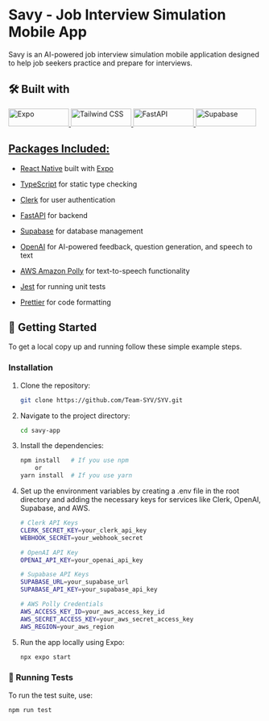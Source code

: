 
# Savy - Job Interview Simulation Mobile App

 Savy is an AI-powered job interview simulation mobile application designed to help job seekers practice and prepare for interviews.

## 🛠️ Built with

  <a href="https://docs.expo.dev/">
    <img src="https://miro.medium.com/v2/resize:fit:512/1*kepX0EHTbLc6O9mRKsierg.png" width="120" height="35" alt="Expo" />
  </a>
  <a href="https://tailwindcss.com/docs/installation">
    <img src="https://laravelnews.s3.amazonaws.com/images/tailwindcss-1633184775.jpg" width="120" height="35" alt="Tailwind CSS" />
  </a>
  <a href="https://fastapi.tiangolo.com/">
    <img src="https://assets.tivadardanka.com/2021_11_fastapi_featured_5d7f0b1c1e.png" width="120" height="35" alt="FastAPI" />
  </a>
  <a href="https://supabase.com/docs">
    <img src="https://getlogo.net/wp-content/uploads/2020/11/supabase-logo-vector.png" width="120" height="35" alt="Supabase" />
</p>

## Packages Included:

* [React Native](https://reactnative.dev/) built with [Expo](https://docs.expo.dev/)

* [TypeScript](https://www.typescriptlang.org/) for static type checking

* [Clerk](https://clerk.com/docs) for user authentication

* [FastAPI](https://fastapi.tiangolo.com/) for backend

* [Supabase](https://supabase.com/docs) for database management

* [OpenAI](https://platform.openai.com/docs/overview) for AI-powered feedback, question generation, and speech to text

* [AWS Amazon Polly](https://aws.amazon.com/free/machine-learning/?gclid=CjwKCAiA1eO7BhATEiwAm0Ee-FC2buAiyMTseXCKbblihHIcGL5m5oAIJ3oUxV7DEs1xIMLAMNwGMhoCdO0QAvD_BwE&trk=79f6e5e1-b2ed-414e-8aeb-2c258885fa60&sc_channel=ps&ef_id=CjwKCAiA1eO7BhATEiwAm0Ee-FC2buAiyMTseXCKbblihHIcGL5m5oAIJ3oUxV7DEs1xIMLAMNwGMhoCdO0QAvD_BwE:G:s&s_kwcid=AL!4422!3!531174387034!e!!g!!aws%20tts!11543056237!112002963269) for text-to-speech functionality

* [Jest](https://docs.expo.dev/develop/unit-testing/) for running unit tests

* [Prettier](https://prettier.io/docs/en/) for code formatting


<!-- GETTING STARTED -->
## 🚀 Getting Started

To get a local copy up and running follow these simple example steps.

### Installation

1. Clone the repository:

    ```bash
    git clone https://github.com/Team-SYV/SYV.git
    ```

2. Navigate to the project directory:

    ```bash
    cd savy-app 
    ```

3. Install the dependencies:

    ```bash
    npm install   # If you use npm
        or
    yarn install  # If you use yarn
    ```

4. Set up the environment variables by creating a .env file in the root directory and adding the necessary keys for services like Clerk, OpenAI, Supabase, and AWS.

   ```bash
   # Clerk API Keys
   CLERK_SECRET_KEY=your_clerk_api_key
   WEBHOOK_SECRET=your_webhook_secret

   # OpenAI API Key
   OPENAI_API_KEY=your_openai_api_key

   # Supabase API Keys
   SUPABASE_URL=your_supabase_url
   SUPABASE_API_KEY=your_supabase_api_key

   # AWS Polly Credentials
   AWS_ACCESS_KEY_ID=your_aws_access_key_id
   AWS_SECRET_ACCESS_KEY=your_aws_secret_access_key
   AWS_REGION=your_aws_region
   ```


5. Run the app locally using Expo:

   ```bash
   npx expo start
   ```

### 🧪 Running Tests

  To run the test suite, use:

  ```bash
  npm run test
  ```



